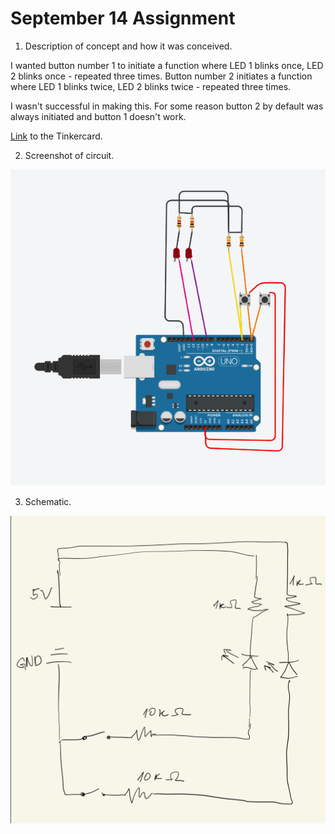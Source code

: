 # September 14 Assignment

1. Description of concept and how it was conceived.

I wanted button number 1 to initiate a function where LED 1 blinks once, LED 2 blinks once - repeated three times. Button number 2 initiates a function where LED 1 blinks twice, LED 2 blinks twice - repeated three times. 

I wasn't successful in making this. For some reason button 2 by default was always initiated and button 1 doesn't work.

[Link](https://www.tinkercad.com/things/2PQ1OCdd7wl-magnificent-vihelmo-crift/editel?tenant=circuits?sharecode=plr2e1vg5ireZmXiyxn-_3OX1zSaHmH1pbdmftyTwO0) to the Tinkercard.

2. Screenshot of circuit.

![Screenshot](/media/sept14screenshot.png)

3. Schematic.

![Schematic](/media/sept14schematic.png)
